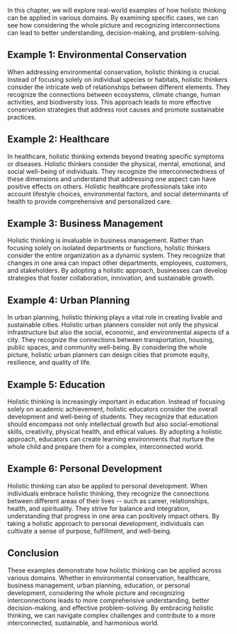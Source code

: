 
In this chapter, we will explore real-world examples of how holistic thinking can be applied in various domains. By examining specific cases, we can see how considering the whole picture and recognizing interconnections can lead to better understanding, decision-making, and problem-solving.

Example 1: Environmental Conservation
-------------------------------------

When addressing environmental conservation, holistic thinking is crucial. Instead of focusing solely on individual species or habitats, holistic thinkers consider the intricate web of relationships between different elements. They recognize the connections between ecosystems, climate change, human activities, and biodiversity loss. This approach leads to more effective conservation strategies that address root causes and promote sustainable practices.

Example 2: Healthcare
---------------------

In healthcare, holistic thinking extends beyond treating specific symptoms or diseases. Holistic thinkers consider the physical, mental, emotional, and social well-being of individuals. They recognize the interconnectedness of these dimensions and understand that addressing one aspect can have positive effects on others. Holistic healthcare professionals take into account lifestyle choices, environmental factors, and social determinants of health to provide comprehensive and personalized care.

Example 3: Business Management
------------------------------

Holistic thinking is invaluable in business management. Rather than focusing solely on isolated departments or functions, holistic thinkers consider the entire organization as a dynamic system. They recognize that changes in one area can impact other departments, employees, customers, and stakeholders. By adopting a holistic approach, businesses can develop strategies that foster collaboration, innovation, and sustainable growth.

Example 4: Urban Planning
-------------------------

In urban planning, holistic thinking plays a vital role in creating livable and sustainable cities. Holistic urban planners consider not only the physical infrastructure but also the social, economic, and environmental aspects of a city. They recognize the connections between transportation, housing, public spaces, and community well-being. By considering the whole picture, holistic urban planners can design cities that promote equity, resilience, and quality of life.

Example 5: Education
--------------------

Holistic thinking is increasingly important in education. Instead of focusing solely on academic achievement, holistic educators consider the overall development and well-being of students. They recognize that education should encompass not only intellectual growth but also social-emotional skills, creativity, physical health, and ethical values. By adopting a holistic approach, educators can create learning environments that nurture the whole child and prepare them for a complex, interconnected world.

Example 6: Personal Development
-------------------------------

Holistic thinking can also be applied to personal development. When individuals embrace holistic thinking, they recognize the connections between different areas of their lives -- such as career, relationships, health, and spirituality. They strive for balance and integration, understanding that progress in one area can positively impact others. By taking a holistic approach to personal development, individuals can cultivate a sense of purpose, fulfillment, and well-being.

Conclusion
----------

These examples demonstrate how holistic thinking can be applied across various domains. Whether in environmental conservation, healthcare, business management, urban planning, education, or personal development, considering the whole picture and recognizing interconnections leads to more comprehensive understanding, better decision-making, and effective problem-solving. By embracing holistic thinking, we can navigate complex challenges and contribute to a more interconnected, sustainable, and harmonious world.
